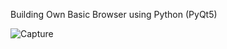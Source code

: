 Building Own Basic Browser using Python (PyQt5)


![Capture](https://user-images.githubusercontent.com/84605112/128879971-515d0cd1-7d42-4766-8996-4d3091188975.PNG)
